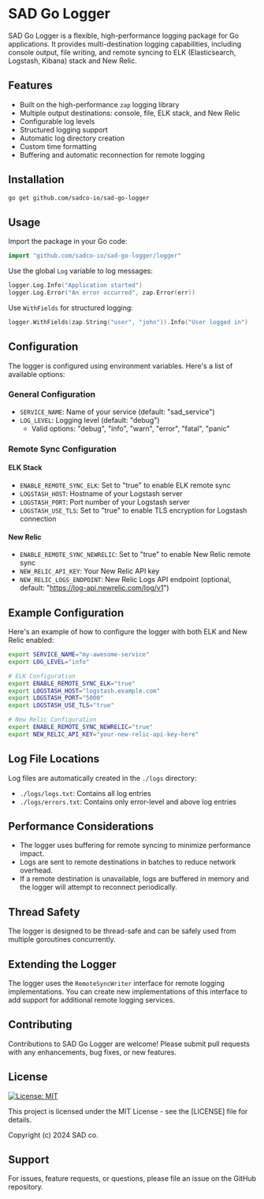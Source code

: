 # SAD Go Logger

SAD Go Logger is a flexible, high-performance logging package for Go applications. It provides multi-destination logging capabilities, including console output, file writing, and remote syncing to ELK (Elasticsearch, Logstash, Kibana) stack and New Relic.

## Features

- Built on the high-performance `zap` logging library
- Multiple output destinations: console, file, ELK stack, and New Relic
- Configurable log levels
- Structured logging support
- Automatic log directory creation
- Custom time formatting
- Buffering and automatic reconnection for remote logging

## Installation

```bash
go get github.com/sadco-io/sad-go-logger
```

## Usage

Import the package in your Go code:

```go
import "github.com/sadco-io/sad-go-logger/logger"
```

Use the global `Log` variable to log messages:

```go
logger.Log.Info("Application started")
logger.Log.Error("An error occurred", zap.Error(err))
```

Use `WithFields` for structured logging:

```go
logger.WithFields(zap.String("user", "john")).Info("User logged in")
```

## Configuration

The logger is configured using environment variables. Here's a list of available options:

### General Configuration

- `SERVICE_NAME`: Name of your service (default: "sad_service")
- `LOG_LEVEL`: Logging level (default: "debug")
  - Valid options: "debug", "info", "warn", "error", "fatal", "panic"

### Remote Sync Configuration

#### ELK Stack

- `ENABLE_REMOTE_SYNC_ELK`: Set to "true" to enable ELK remote sync
- `LOGSTASH_HOST`: Hostname of your Logstash server
- `LOGSTASH_PORT`: Port number of your Logstash server
- `LOGSTASH_USE_TLS`: Set to "true" to enable TLS encryption for Logstash connection

#### New Relic

- `ENABLE_REMOTE_SYNC_NEWRELIC`: Set to "true" to enable New Relic remote sync
- `NEW_RELIC_API_KEY`: Your New Relic API key
- `NEW_RELIC_LOGS_ENDPOINT`: New Relic Logs API endpoint (optional, default: "https://log-api.newrelic.com/log/v1")

## Example Configuration

Here's an example of how to configure the logger with both ELK and New Relic enabled:

```bash
export SERVICE_NAME="my-awesome-service"
export LOG_LEVEL="info"

# ELK Configuration
export ENABLE_REMOTE_SYNC_ELK="true"
export LOGSTASH_HOST="logstash.example.com"
export LOGSTASH_PORT="5000"
export LOGSTASH_USE_TLS="true"

# New Relic Configuration
export ENABLE_REMOTE_SYNC_NEWRELIC="true"
export NEW_RELIC_API_KEY="your-new-relic-api-key-here"
```

## Log File Locations

Log files are automatically created in the `./logs` directory:

- `./logs/logs.txt`: Contains all log entries
- `./logs/errors.txt`: Contains only error-level and above log entries

## Performance Considerations

- The logger uses buffering for remote syncing to minimize performance impact.
- Logs are sent to remote destinations in batches to reduce network overhead.
- If a remote destination is unavailable, logs are buffered in memory and the logger will attempt to reconnect periodically.

## Thread Safety

The logger is designed to be thread-safe and can be safely used from multiple goroutines concurrently.

## Extending the Logger

The logger uses the `RemoteSyncWriter` interface for remote logging implementations. You can create new implementations of this interface to add support for additional remote logging services.

## Contributing

Contributions to SAD Go Logger are welcome! Please submit pull requests with any enhancements, bug fixes, or new features.

## License

[![License: MIT](https://img.shields.io/badge/License-MIT-yellow.svg)](https://opensource.org/licenses/MIT)

This project is licensed under the MIT License - see the [LICENSE] file for details.

Copyright (c) 2024 SAD co.


## Support

For issues, feature requests, or questions, please file an issue on the GitHub repository.